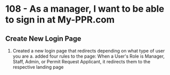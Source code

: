 # 108 - As a manager, I want to be able to sign in at My-PPR.com
## Create New Login Page
1. Created a new login page that redirects depending on what type of user you are
        a. added four rules to the page: When a User's Role is Manager, Staff, Admin, or Permit Request Applicant, it redirects them to the respective landing page